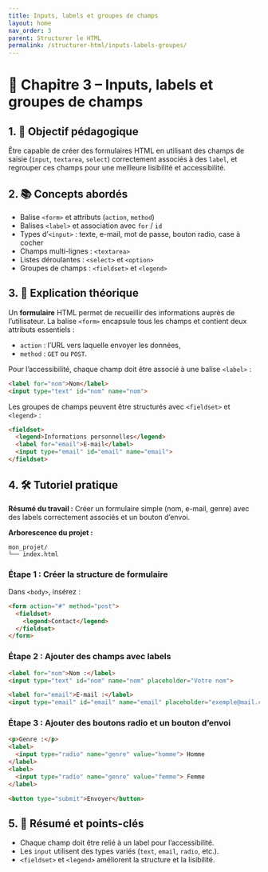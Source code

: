 ```yaml
---
title: Inputs, labels et groupes de champs
layout: home
nav_order: 3
parent: Structurer le HTML
permalink: /structurer-html/inputs-labels-groupes/
---
```



# 📘 Chapitre 3 – Inputs, labels et groupes de champs

## 1. 🎯 Objectif pédagogique

Être capable de créer des formulaires HTML en utilisant des champs de saisie (`input`, `textarea`, `select`) correctement associés à des `label`, et regrouper ces champs pour une meilleure lisibilité et accessibilité.

## 2. 📚 Concepts abordés

* Balise `<form>` et attributs (`action`, `method`)
* Balises `<label>` et association avec `for` / `id`
* Types d’`<input>` : texte, e-mail, mot de passe, bouton radio, case à cocher
* Champs multi-lignes : `<textarea>`
* Listes déroulantes : `<select>` et `<option>`
* Groupes de champs : `<fieldset>` et `<legend>`

## 3. 🧠 Explication théorique

Un **formulaire** HTML permet de recueillir des informations auprès de l’utilisateur.
La balise `<form>` encapsule tous les champs et contient deux attributs essentiels :

* `action` : l’URL vers laquelle envoyer les données,
* `method` : `GET` ou `POST`.

Pour l’accessibilité, chaque champ doit être associé à une balise `<label>` :

```html
<label for="nom">Nom</label>
<input type="text" id="nom" name="nom">
```

Les groupes de champs peuvent être structurés avec `<fieldset>` et `<legend>` :

```html
<fieldset>
  <legend>Informations personnelles</legend>
  <label for="email">E-mail</label>
  <input type="email" id="email" name="email">
</fieldset>
```

## 4. 🛠 Tutoriel pratique

**Résumé du travail :**
Créer un formulaire simple (nom, e-mail, genre) avec des labels correctement associés et un bouton d’envoi.

**Arborescence du projet :**

```
mon_projet/
└── index.html
```

### **Étape 1 : Créer la structure de formulaire**

Dans `<body>`, insérez :

```html
<form action="#" method="post">
  <fieldset>
    <legend>Contact</legend>
  </fieldset>
</form>
```

### **Étape 2 : Ajouter des champs avec labels**

```html
<label for="nom">Nom :</label>
<input type="text" id="nom" name="nom" placeholder="Votre nom">

<label for="email">E-mail :</label>
<input type="email" id="email" name="email" placeholder="exemple@mail.com">
```

### **Étape 3 : Ajouter des boutons radio et un bouton d’envoi**

```html
<p>Genre :</p>
<label>
  <input type="radio" name="genre" value="homme"> Homme
</label>
<label>
  <input type="radio" name="genre" value="femme"> Femme
</label>

<button type="submit">Envoyer</button>
```

## 5. 🧾 Résumé et points-clés

* Chaque champ doit être relié à un label pour l’accessibilité.
* Les `input` utilisent des types variés (`text`, `email`, `radio`, etc.).
* `<fieldset>` et `<legend>` améliorent la structure et la lisibilité.

